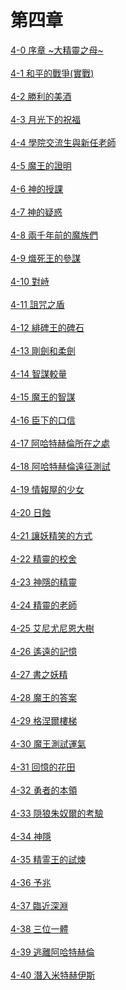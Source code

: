 # 第四章

[4-0 序章 ~大精靈之母~](./4-0.md)
<br /><br />
[4-1 和平的戰爭(實戰)](./4-1.md)
<br /><br />
[4-2 勝利的美酒](./4-2.md)
<br /><br />
[4-3 月光下的祝福](./4-3.md)
<br /><br />
[4-4 學院交流生與新任老師](./4-4.md)
<br /><br />
[4-5 魔王的證明](./4-5.md)
<br /><br />
[4-6 神的授課](./4-6.md)
<br /><br />
[4-7 神的疑惑](./4-7.md)
<br /><br />
[4-8 兩千年前的魔族們](./4-8.md)
<br /><br />
[4-9 熾死王的參謀](./4-9.md)
<br /><br />
[4-10 對峙](./4-10.md)
<br /><br />
[4-11 詛咒之盾](./4-11.md)
<br /><br />
[4-12 緋碑王的碑石](./4-12.md)
<br /><br />
[4-13 剛劍和柔劍](./4-13.md)
<br /><br />
[4-14 智謀較量](./4-14.md)
<br /><br />
[4-15 魔王的智謀](./4-15.md)
<br /><br />
[4-16 臣下的口信](./4-16.md)
<br /><br />
[4-17 阿哈特赫倫所在之處](./4-17.md)
<br /><br />
[4-18 阿哈特赫倫遠征測試](./4-18.md)
<br /><br />
[4-19 情報屋的少女](./4-19.md)
<br /><br />
[4-20 日蝕](./4-20.md)
<br /><br />
[4-21 讓妖精笑的方式](./4-21.md)
<br /><br />
[4-22 精靈的校舍](./4-22.md)
<br /><br />
[4-23 神隱的精靈](./4-23.md)
<br /><br />
[4-24 精靈的老師](./4-24.md)
<br /><br />
[4-25 艾尼尤尼恩大樹](./4-25.md)
<br /><br />
[4-26 遙遠的記憶](./4-26.md)
<br /><br />
[4-27 書之妖精](./4-27.md)
<br /><br />
[4-28 魔王的答案](./4-28.md)
<br /><br />
[4-29 格涅爾樓梯](./4-29.md)
<br /><br />
[4-30 魔王測試運氣](./4-30.md)
<br /><br />
[4-31 回憶的花田](./4-31.md)
<br /><br />
[4-32 勇者的本領](./4-32.md)
<br /><br />
[4-33 隠狼朱奴爾的考驗](./4-33.md)
<br /><br />
[4-34 神隱](./4-34.md)
<br /><br />
[4-35 精霊王的試煉](./4-35.md)
<br /><br />
[4-36 予兆](./4-36.md)
<br /><br />
[4-37 臨近深淵](./4-37.md)
<br /><br />
[4-38 三位一體](./4-38.md)
<br /><br />
[4-39 逃離阿哈特赫倫](./4-39.md)
<br /><br />
[4-40 潛入米特赫伊斯](./4-40.md)
<br /><br />


